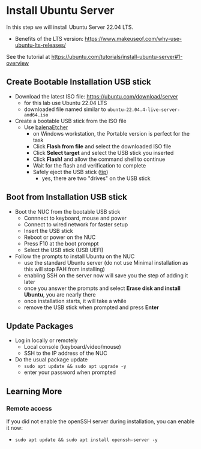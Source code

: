 # Install Ubuntu Server
In this step we will install Ubuntu Server 22.04 LTS.
- Benefits of the LTS version: https://www.makeuseof.com/why-use-ubuntu-lts-releases/

See the tutorial at https://ubuntu.com/tutorials/install-ubuntu-server#1-overview

## Create Bootable Installation USB stick
- Download the latest ISO file: https://ubuntu.com/download/server
  - for this lab use Ubuntu 22.04 LTS
  - downloaded file named similar to `ubuntu-22.04.4-live-server-amd64.iso`
- Create a bootable USB stick from the ISO file
  - Use [balenaEtcher](https://etcher.balena.io/#download-etcher)
    - on Windows workstation, the Portable version is perfect for the task
    - Click **Flash from file** and select the downloaded ISO file
    - Click **Select target** and select the USB stick you inserted
    - Click **Flash!** and allow the command shell to continue
    - Wait for the flash and verification to complete
    - Safely eject the USB stick ([tip](https://github.com/doritoes/NUC-Labs/blob/lab-1/Stack_of_NUCs/Appendix_Safely_Eject.md))
      - yes, there are two "drives" on the USB stick

## Boot from Installation USB stick
- Boot the NUC from the bootable USB stick
  - Connnect to keyboard, mouse and power
  - Connect to wired network for faster setup
  - Insert the USB stick
  - Reboot or power on the NUC
  - Press F10 at the boot promppt
  - Select the USB stick (USB UEFI)
- Follow the prompts to install Ubuntu on the NUC
  - use the standard Ubuntu server (<ind>do not use Minimal installation</ins> as this will stop FAH from installing)
  - enabling SSH on the server now will save you the step of adding it later
  - once you answer the prompts and select **Erase disk and install Ubuntu**, you are nearly there
  - once installation starts, it will take a while
  - remove the USB stick when prompted and press **Enter**

## Update Packages
- Log in locally or remotely
  - Local console (keyboard/video/mouse)
  - SSH to the IP address of the NUC
- Do the usual package update
  - `sudo apt update && sudo apt upgrade -y`
  - enter your password when prompted

## Learning More

### Remote access
If you did not enable the openSSH server during installation, you can enable it now:
- `sudo apt update && sudo apt install openssh-server -y`
